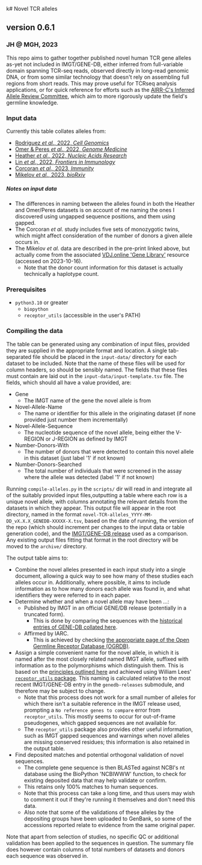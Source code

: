 k# Novel TCR alleles
## version 0.6.1 
### JH @ MGH, 2023

This repo aims to gather together published novel human TCR gene alleles as-yet not included in IMGT/GENE-DB, either inferred from full-variable domain spanning TCR-seq reads, observed directly in long-read genomic DNA, or from some similar technology that doesn't rely on assembling full regions from short reads. This may prove useful for TCRseq analysis applications, or for quick reference for efforts such as the [AIRR-C's Inferred Allele Review Committee](https://www.antibodysociety.org/the-airr-community/airr-subcomittees/inferred-allele-review-committee-iarc/), which aim to more rigorously update the field's germline knowledge.

### Input data

Currently this table collates alleles from:

* [Rodriguez *et al*., 2022, *Cell Genomics*](https://doi.org/10.1016/j.xgen.2022.100228)
* [Omer & Peres *et al*., 2022, *Genome Medicine*](https://doi.org/10.1186/s13073-021-01008-4)
* [Heather *et al*., 2022, *Nucleic Acids Research*](https://doi.org/10.1093/nar/gkac190)
* [Lin *et al*., 2022, *Frontiers in Immunology*](https://doi.org/10.3389/fimmu.2022.922513)
* [Corcoran *et al*., 2023, *Immunity*](https://doi.org/10.1016/j.immuni.2023.01.026)
* [Mikelov *et al*., 2023, *bioRxiv*](https://www.biorxiv.org/content/10.1101/2023.10.10.561703v1)

##### Notes on input data

* The differences in naming between the alleles found in both the Heather and Omer/Peres datasets is on account of me naming the ones I discovered using ungapped sequence positions, and them using gapped.
* The Corcoran *et al.* study includes five sets of monozygotic twins, which might affect consideration of the number of donors a given allele occurs in.  
* The Mikelov *et al.* data are described in the pre-print linked above, but actually come from the associated [VDJ.online 'Gene Library'](https://vdj.online/) resource (accessed on 2023-10-16).
  * Note that the donor count information for this dataset is actually technically a haplotype count. 

### Prerequisites

* `python3.10` or greater
  * `biopython`
  * `receptor_utils` (accessible in the user's PATH)

### Compiling the data

The table can be generated using any combination of input files, provided they are supplied in the appropriate format and location. A single tab-separated file should be placed in the `input-data/` directory for each dataset to be included. Note that the name of these files will be used for column headers, so should be sensibly named. The fields that these files must contain are laid out in the `input-data/input-template.tsv` file. The fields, which should all have a value provided, are:

* Gene
  * The IMGT name of the gene the novel allele is from
* Novel-Allele-Name
  * The name or identifier for this allele in the originating dataset (if none provided just number them incrementally)
* Novel-Allele-Sequence
  * The nucleotide sequence of the novel allele, being either the V-REGION or J-REGION as defined by IMGT
* Number-Donors-With
  * The number of donors that were detected to contain this novel allele in this dataset (just label '1' if not known)
* Number-Donors-Searched
  * The total number of individuals that were screened in the assay where the allele was detected (label '1' if not known)

Running `compile-alleles.py` in the `scripts/` dir will read in and integrate all of the suitably provided input files,outputting a table where each row is a unique novel allele, with columns annotating the relevant details from the datasets in which they appear. This output file will appear in the root directory, named in the format `novel-TCR-alleles_YYYY-MM-DD_vX.X.X_GENEDB-XXXXX-X.tsv`, based on the date of running, the version of the repo (which should increment per changes to the input data or table generation code), and the [IMGT/GENE-DB release](https://www.imgt.org/download/GENE-DB/) used as a comparison. Any existing output files fitting that format in the root directory will be moved to the `archive/` directory. 

The output table aims to:
* Combine the novel alleles presented in each input study into a single document, allowing a quick way to see how many of these studies each alleles occur in. Additionally, where possible, it aims to include information as to how many donors each allele was found in, and what identifiers they were referred to in each paper.
* Determine whether and when a novel allele may have been ...:
  * Published by IMGT in an official GENE/DB release (potentially in a truncated form). 
    * This is done by comparing the sequences with the [historical entries of GENE-DB collated here](https://github.com/JamieHeather/genedb-releases).
  * Affirmed by IARC.
    * This is achieved by checking [the appropriate page of the Open Germline Receptor Database (OGRDB)](https://ogrdb.airr-community.org/sequences/Human_TCR). 
* Assign a simple convenient name for the novel allele, in which it is named after the most closely related named IMGT allele, suffixed with information as to the polymorphisms which distinguish them. This is based on the [principles outlined here](https://wordpress.vdjbase.org/index.php/vdjbase_help/airr-seq-data-allele-names/) and achieved using William Lees' [`receptor_utils` package](https://williamdlees.github.io/receptor_utils/_build/html/index.html). This naming is calculated relative to the most recent IMGT/GENE-DB entry in the `genedb-releases` submodule, and therefore may be subject to change.
  * Note that this process does not work for a small number of alleles for which there isn't a suitable reference in the IMGT release used, prompting a `No reference genes to compare` error from `receptor_utils`. This mostly seems to occur for out-of-frame pseudogenes, which gapped sequences are not available for.
  * The `receptor_utils` package also provides other useful information, such as IMGT gapped sequences and warnings when novel alleles are missing conserved residues; this information is also retained in the output table.
* Find deposited matches and potential orthogonal validation of novel sequences.
  * The complete gene sequence is then BLASTed against NCBI's nt database using the BioPython 'NCBIWWW' function, to check for existing deposited data that may help validate or confirm. 
  * This retains only 100% matches to human sequences.
  * Note that this process can take a long time, and thus users may wish to comment it out if they're running it themselves and don't need this data.
  * Also note that some of the validations of these alleles by the depositing groups have been uploaded to GenBank, so some of the accessions reported relate to evidence from the same original paper.

Note that apart from selection of studies, no specific QC or additional validation has been applied to the sequences in question. The summary file does however contain columns of total numbers of datasets and donors each sequence was observed in.

